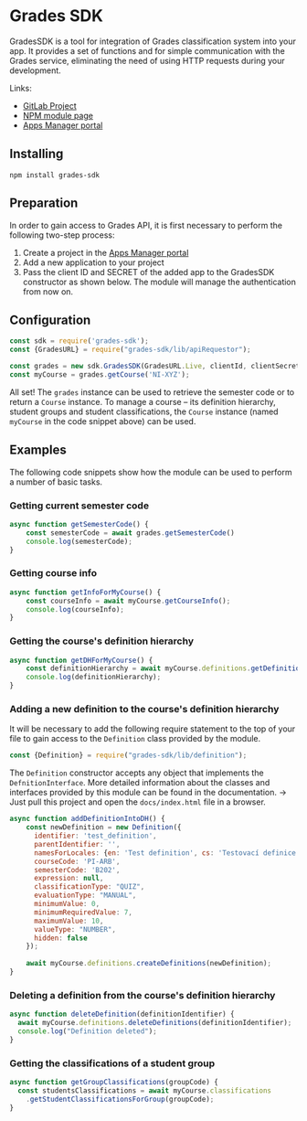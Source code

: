 # Grades SDK

GradesSDK is a tool for integration of Grades classification system into your app. It provides a set of functions and  for simple communication with the Grades service, eliminating the need of using HTTP requests during your development.

Links:
* [GitLab Project](https://gitlab.fit.cvut.cz/hampejar/grades-sdk)
* [NPM module page](https://www.npmjs.com/package/grades-sdk)
* [Apps Manager portal](https://auth.fit.cvut.cz/manager/index.jsf)

## Installing

```
npm install grades-sdk
```

## Preparation
In order to gain access to Grades API, it is first necessary to perform the following two-step process:

1. Create a project in the [Apps Manager portal](https://auth.fit.cvut.cz/manager/index.jsf)
2. Add a new application to your project
3. Pass the client ID and SECRET of the added app to the GradesSDK constructor as shown below. The module will manage the authentication from now on.

## Configuration

```javascript
const sdk = require('grades-sdk');
const {GradesURL} = require("grades-sdk/lib/apiRequestor");

const grades = new sdk.GradesSDK(GradesURL.Live, clientId, clientSecret);
const myCourse = grades.getCourse('NI-XYZ');
```

All set! The ```grades``` instance can be used to retrieve the semester code or to return a ```Course``` instance. To manage a course – its definition hierarchy, student groups and student classifications, the ```Course``` instance (named ```myCourse``` in the code snippet above) can be used.

## Examples
The following code snippets show how the module can be used to perform a number of basic tasks.

### Getting current semester code

```javascript
async function getSemesterCode() {
    const semesterCode = await grades.getSemesterCode()
    console.log(semesterCode);
}
```

### Getting course info

```javascript
async function getInfoForMyCourse() {
    const courseInfo = await myCourse.getCourseInfo();
    console.log(courseInfo);
}
```

### Getting the course's definition hierarchy

```javascript
async function getDHForMyCourse() {
    const definitionHierarchy = await myCourse.definitions.getDefinitionHierarchy();
    console.log(definitionHierarchy);
}
```

### Adding a new definition to the course's definition hierarchy
It will be necessary to add the following require statement to the top of your file to gain access to the ```Definition``` class provided by the module.

```javascript
const {Definition} = require("grades-sdk/lib/definition");
```

The ```Definition``` constructor accepts any object that implements the ```DefnitionInterface```. More detailed information about the classes and interfaces provided by this module can be found in the documentation. -> Just pull this project and open the ```docs/index.html``` file in a browser.

```javascript
async function addDefinitionIntoDH() {
	const newDefinition = new Definition({
      identifier: 'test_definition',
      parentIdentifier: '',
      namesForLocales: {en: 'Test definition', cs: 'Testovací definice'},
      courseCode: 'PI-ARB',
      semesterCode: 'B202',
      expression: null,
      classificationType: "QUIZ",
      evaluationType: "MANUAL",
      minimumValue: 0,
      minimumRequiredValue: 7,
      maximumValue: 10,
      valueType: "NUMBER",
      hidden: false
    });
	
    await myCourse.definitions.createDefinitions(newDefinition);
}
```

### Deleting a definition from the course's definition hierarchy

```javascript
async function deleteDefinition(definitionIdentifier) {
  await myCourse.definitions.deleteDefinitions(definitionIdentifier);
  console.log("Definition deleted");
}
```

### Getting the classifications of a student group

```javascript
async function getGroupClassifications(groupCode) {
  const studentsClassifications = await myCourse.classifications
    .getStudentClassificationsForGroup(groupCode);
}
```
